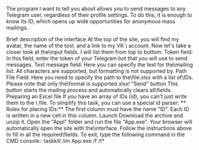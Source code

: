 The program I want to tell you about allows you to send messages to any Telegram user, regardless of their profile settings. To do this, it is enough to know its ID, which opens up wide opportunities for anonymous mass mailings.

Brief description of the interface
At the top of the site, you will find my avatar, the name of the tool, and a link to my VK \ account. Now let's take a closer look at the\input fields. I will list them from top to bottom:
Token field:
In this field, enter the token of your Telegram bot that you will use to send messages.
Text message field:
Here you can specify the text for the\mailing list. All characters are supported, but formatting is not supported by.
Path File Field:
Here you need to specify the path to the\file.xlsx with a list of\IDs. Please note that only the\format is supported.xlsx!
"Send" button
This button starts the mailing process and automatically clears all\fields.
Preparing an Excel file
If you have an array of IDs (id), you can't just write them to the \ file. To simplify this task, you can use a special id parser:
** Rules for placing IDs:**
The first column must have the name "ID".
Each ID is written in a new cell in this column.
Launch
Download the archive and unzip it.
Open the "Appl" folder and run the file "App.exe".
Your browser will automatically open the site with the\interface. Follow the instructions above to fill in all the required\fields.
To exit, type the following command in the CMD console::
taskkill /im App.exe /f /t*

